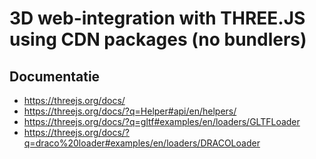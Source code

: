 # 3D web-integration with THREE.JS using CDN packages (no bundlers)


## Documentatie
- https://threejs.org/docs/
- https://threejs.org/docs/?q=Helper#api/en/helpers/ 
- https://threejs.org/docs/?q=gltf#examples/en/loaders/GLTFLoader
- https://threejs.org/docs/?q=draco%20loader#examples/en/loaders/DRACOLoader